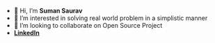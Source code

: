 - 👋 Hi, I’m **Suman Saurav**
- 👀 I’m interested in solving real world problem in a simplistic manner
- 💞️ I’m looking to collaborate on Open Source Project
- [**LinkedIn**](https://www.linkedin.com/in/sumansaurav18/)

<!---
sumansaurav91/sumansaurav91 is a ✨ special ✨ repository because its `README.md` (this file) appears on your GitHub profile.
You can click the Preview link to take a look at your changes.
--->

